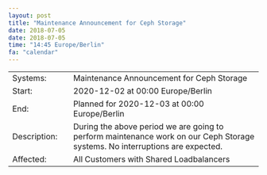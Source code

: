 ```yaml
---
layout: post
title: "Maintenance Announcement for Ceph Storage"
date: 2018-07-05
date: 2018-07-05
time: "14:45 Europe/Berlin"
fa: "calendar"
---
```


|                   |   |                                                                      |
|-------------------|---|----------------------------------------------------------------------|
| Systems:          |   | Maintenance Announcement for Ceph Storage|
| Start:            |   | 2020-12-02 at 00:00 Europe/Berlin |
| End:              |   | Planned for 2020-12-03 at 00:00  Europe/Berlin |
| Description:      |   | During the above period we are going to perform maintenance work on our Ceph Storage systems. No interruptions are expected. |
| Affected:         |   |All Customers with Shared Loadbalancers |